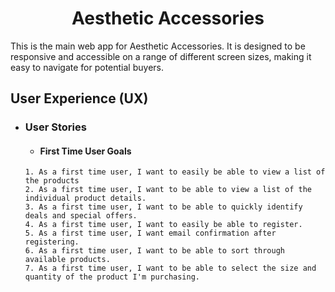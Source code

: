 <h1 align="center">Aesthetic Accessories</h1>

This is the main web app for Aesthetic Accessories. It is designed to be responsive and accessible on a range of different screen sizes, making it easy to navigate for potential buyers. 

## User Experience (UX)

-   ### User Stories

    -    #### First Time User Goals 
        1. As a first time user, I want to easily be able to view a list of the products
        2. As a first time user, I want to be able to view a list of the individual product details. 
        3. As a first time user, I want to be able to quickly identify deals and special offers. 
        4. As a first time user, I want to easily be able to register.
        5. As a first time user, I want email confirmation after registering. 
        6. As a first time user, I want to be able to sort through available products.
        7. As a first time user, I want to be able to select the size and quantity of the product I'm purchasing.
